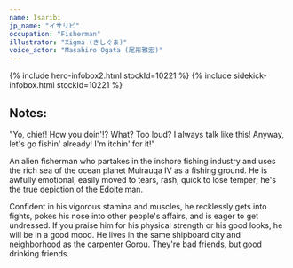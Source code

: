 ```yaml
---
name: Isaribi
jp_name: "イサリビ"
occupation: "Fisherman"
illustrator: "Xigma (きしぐま)"
voice_actor: "Masahiro Ogata (尾形雅宏)"
---
```


{% include hero-infobox2.html stockId=10221 %}
{% include sidekick-infobox.html stockId=10221 %}

## Notes:

"Yo, chief! How you doin'!? What? Too loud? I always talk like this! Anyway, let's go fishin' already! I'm itchin' for it!"

An alien fisherman who partakes in the inshore fishing industry and uses the rich sea of the ocean planet Muirauqa IV as a fishing ground. He is awfully emotional, easily moved to tears, rash, quick to lose temper; he's the true depiction of the Edoite man.

Confident in his vigorous stamina and muscles, he recklessly gets into fights, pokes his nose into other people's affairs, and is eager to get undressed. If you praise him for his physical strength or his good looks, he will be in a good mood. He lives in the same shipboard city and neighborhood as the carpenter Gorou. They're bad friends, but good drinking friends.
